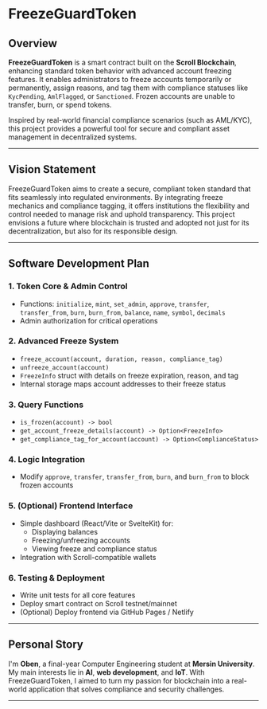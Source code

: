 # FreezeGuardToken

## Overview  
**FreezeGuardToken** is a smart contract built on the **Scroll Blockchain**, enhancing standard token behavior with advanced account freezing features. It enables administrators to freeze accounts temporarily or permanently, assign reasons, and tag them with compliance statuses like `KycPending`, `AmlFlagged`, or `Sanctioned`. Frozen accounts are unable to transfer, burn, or spend tokens.  

Inspired by real-world financial compliance scenarios (such as AML/KYC), this project provides a powerful tool for secure and compliant asset management in decentralized systems.

---

## Vision Statement  
FreezeGuardToken aims to create a secure, compliant token standard that fits seamlessly into regulated environments. By integrating freeze mechanics and compliance tagging, it offers institutions the flexibility and control needed to manage risk and uphold transparency. This project envisions a future where blockchain is trusted and adopted not just for its decentralization, but also for its responsible design.

---

## Software Development Plan

### 1. Token Core & Admin Control  
- Functions: `initialize`, `mint`, `set_admin`, `approve`, `transfer`, `transfer_from`, `burn`, `burn_from`, `balance`, `name`, `symbol`, `decimals`  
- Admin authorization for critical operations

### 2. Advanced Freeze System  
- `freeze_account(account, duration, reason, compliance_tag)`  
- `unfreeze_account(account)`  
- `FreezeInfo` struct with details on freeze expiration, reason, and tag  
- Internal storage maps account addresses to their freeze status

### 3. Query Functions  
- `is_frozen(account) -> bool`  
- `get_account_freeze_details(account) -> Option<FreezeInfo>`  
- `get_compliance_tag_for_account(account) -> Option<ComplianceStatus>`

### 4. Logic Integration  
- Modify `approve`, `transfer`, `transfer_from`, `burn`, and `burn_from` to block frozen accounts

### 5. (Optional) Frontend Interface  
- Simple dashboard (React/Vite or SvelteKit) for:  
  - Displaying balances  
  - Freezing/unfreezing accounts  
  - Viewing freeze and compliance status  
- Integration with Scroll-compatible wallets

### 6. Testing & Deployment  
- Write unit tests for all core features  
- Deploy smart contract on Scroll testnet/mainnet  
- (Optional) Deploy frontend via GitHub Pages / Netlify

---

## Personal Story  
I'm **Oben**, a final-year Computer Engineering student at **Mersin University**. My main interests lie in **AI**, **web development**, and **IoT**. With FreezeGuardToken, I aimed to turn my passion for blockchain into a real-world application that solves compliance and security challenges.

---
